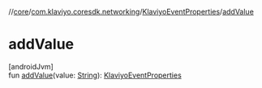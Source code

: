 //[core](../../../index.md)/[com.klaviyo.coresdk.networking](../index.md)/[KlaviyoEventProperties](index.md)/[addValue](add-value.md)

# addValue

[androidJvm]\
fun [addValue](add-value.md)(value: [String](https://kotlinlang.org/api/latest/jvm/stdlib/kotlin/-string/index.html)): [KlaviyoEventProperties](index.md)
